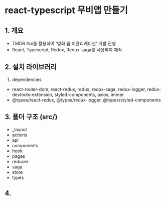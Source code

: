 # react-typescript 무비앱 만들기

## 1. 개요

- TMDB Api를 활용하여 '영화 웹 어플리케이션' 개발 진행
- React, Typescript, Redux, Redux-saga를 사용하여 제작

## 2. 설치 라이브러리

1) dependencies
- react-router-dom, react-redux, redux, redux-saga, redux-logger, redux-devtools-extension, styled-components, axios, immer
- @types/react-redux, @types/redux-logger, @types/styled-components

## 3. 폴더 구조 (src/)

- _layout
- actions
- api
- components
- hook
- pages
- reducer
- saga
- store
- types

## 4. 